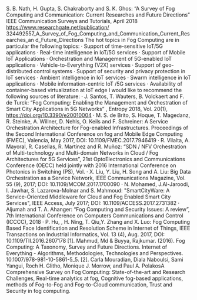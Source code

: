 S. B. Nath, H. Gupta, S. Chakraborty and S. K. Ghos: “A Survey of Fog Computing and
Communication: Current Researches and Future Directions”
IEEE Communication Surveys and Tutorials, April 2018
https://www.researchgate.net/publication/
324492557_A_Survey_of_Fog_Computing_and_Communication_Current_Researches_an
d_Future_Directions
The hot topics in Fog Computing are in particular the following topics:
· Support of time-sensitive IoT/5G applications
· Real-time intelligence in IoT/5G services
· Support of Mobile IoT Applications
· Orchestration and Management of 5G-enabled IoT applications
· Vehicle-to-Everything (V2X) services
· Support of geo-distributed control systems
· Support of security and privacy protection in IoT services
· Ambient intelligence in IoT services
· Swarm intelligence in IoT applications
· Mobile information-centric IoT /5G services
· Availability of container-based virtualization at IoT edge
I would like to recommend the following sources of literature:
· J. Santos, T. Wauters, B. Volckaert and F. de Turck: “Fog Computing: Enabling the
Management and Orchestration of Smart City Applications in 5G Networks” , Entropy
2018, Vol. 20(1), https://doi.org/10.3390/e20010004
· M. S. de Brito, S. Hoque, T. Magedanz, R. Steinke, A. Willner, D. Nehls, O. Keils and F.
Schreiner: A Service Orchestration Architecture for Fog-enabled Infrastructures.
Proceedings of the Second International Conference on fog and Mobile Edge
Computing (FMEC), Valencia, May 2017, DOI: 10.1109/FMEC.2017.7946419
· R. Vilalta, A. Mayoral, R. Casellas, R. Martínez and R. Muñoz: “SDN / NFV
Orchestration of Multi-technology and Multi-domain Networks in Cloud / Fog
Architectures for 5G Services”, 21st OptoElectronics and Communications Conference
(OECC) held jointly with 2016 International Conference on Photonics in Switching (PS),
Vol.
· X. Liu, Y. Liu, H. Song and A. Liu: Big Data Orchestration as a Service Network, IEEE
Communications Magazine, Vol. 55 (9), 2017; DOI: 10.1109/MCOM.2017.1700090
· N. Mohamed, J.Al-Jaroodi, I. Jawhar, S. Lazarova-Molnar and S. Mahmoud:
"SmartCityWare: A Service-Oriented Middleware for Cloud and Fog Enabled Smart City
Services", IEEE Access, July 2017; DOI: 10.1109/ACCESS.2017.2731382
· Aljumah and T. A. Ahanger: “Fog Computing and Security Issues: A review”, 7th
International Conference on Computers Communications and Control (ICCCC), 2018
· P. Hu, , H. Ning, T. Qiu,Y. Zhang and X. Luo: Fog Computing Based Face Identification
and Resolution Scheme in Internet of Things, IEEE Transactions on Industrial
Informatics, Vol. 13 (4), Aug. 2017, DOI: 10.1109/TII.2016.2607178
[1]. Mahmud, Md & Buyya, Rajkumar. (2016). Fog Computing: A Taxonomy, Survey and
Future Directions. Internet of Everything - Algorithms, Methodologies, Technologies and
Perspectives. 10.1007/978-981-10-5861-5_5.
[2]. Carla Mouradian, Diala Naboulsi, Sami Yangui, Roch H. Glitho, Monique J. Morrow,
and Paul A. PolakosA Comprehensive Survey on Fog Computing: State-of-the-art and
Research Challenges,
Real-time analytics at fog,
Cognitive fog-based applications, methods of Fog-to-Fog and Fog-to-Cloud
communication,
Trust and Security in fog computing.